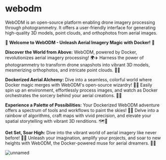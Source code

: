 # webodm
WebODM is an open-source platform enabling drone imagery processing through photogrammetry. It offers a user-friendly interface for generating high-quality 3D models, point clouds, and orthophotos from aerial images.

🌟 **Welcome to WebODM - Unleash Aerial Imagery Magic with Docker!** 🚀

**Discover the World from Above:** WebODM, powered by Docker, revolutionizes aerial imagery processing! 🌍✈️ Harness the power of photogrammetry to transform drone snapshots into vibrant 3D models, mesmerizing orthophotos, and intricate point clouds. 🌄📸

**Dockerized Aerial Alchemy:** Dive into a seamless, colorful world where Docker magic merges with WebODM's open-source wizardry! 🌈🔮 Easily spin up an environment, effortlessly process images, and watch as Docker orchestrates the sorcery behind your aerial creations. 🎩✨

**Experience a Palette of Possibilities:** Your Dockerized WebODM adventure offers a spectrum of tools and workflows to paint the skies! 🎨✨ Delve into a rainbow of algorithms, craft maps with vivid precision, and elevate your spatial storytelling with vibrant 3D renditions. 🗺️🌈

**Get Set, Soar High:** Dive into the vibrant world of aerial imagery like never before! 🌟💫 Unleash your imagination, amplify your projects, and soar to new heights with WebODM, the Docker-powered muse for aerial dreamers. 🚁✨


![unnamed](https://github.com/mhwahla/OCR_Saudi_Elec/assets/51794945/8007d67f-9158-44e2-8762-ffb4d8695270)


